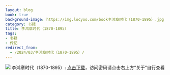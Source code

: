 ```yaml
---
layout: blog
book: true
background-image: https://img.locyoo.com/book李鸿章时代（1870-1895）.jpg
category: 书籍
title: 李鸿章时代（1870-1895）
tags:
- 书籍
- 传记
redirect_from:
  - /2024/03/李鸿章时代（1870-1895）/
---
```

![](https://img.locyoo.com/book李鸿章时代（1870-1895）.jpg)
李鸿章时代（1870-1895）: <a name = "ref1" href="https://url18.ctfile.com/f/50983618-1418306558-9e4463?p=3619">点击下载</a>，访问密码请点击右上方“关于”自行查看